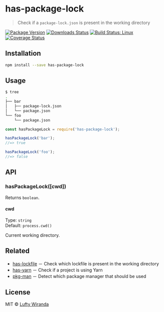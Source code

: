 # has-package-lock

> Check if a `package-lock.json` is present in the working directory

[![Package Version](https://img.shields.io/npm/v/has-package-lock.svg?style=flat-square)](https://www.npmjs.com/package/has-package-lock)
[![Downloads Status](https://img.shields.io/npm/dm/has-package-lock.svg?style=flat-square)](https://npm-stat.com/charts.html?package=has-package-lock&from=2016-04-01)
[![Build Status: Linux](https://img.shields.io/travis/luftywiranda13/has-package-lock/master.svg?style=flat-square)](https://travis-ci.org/luftywiranda13/has-package-lock)
[![Coverage Status](https://img.shields.io/codecov/c/github/luftywiranda13/has-package-lock/master.svg?style=flat-square)](https://codecov.io/gh/luftywiranda13/has-package-lock)

## Installation

```sh
npm install --save has-package-lock
```

## Usage

```sh
$ tree
.
├── bar
│   ├── package-lock.json
│   └── package.json
└── foo
    └── package.json
```

```js
const hasPackageLock = require('has-package-lock');

hasPackageLock('bar');
//=> true

hasPackageLock('foo');
//=> false
```

## API

### hasPackageLock([cwd])

Returns `boolean`.

#### cwd

Type: `string`<br />
Default: `process.cwd()`

Current working directory.

## Related

* [has-lockfile](https://github.com/luftywiranda13/has-lockfile) － Check which lockfile is present in the working directory
* [has-yarn](https://github.com/sindresorhus/has-yarn) － Check if a project is using Yarn
* [pkg-man](https://github.com/luftywiranda13/pkg-man) － Detect which package manager that should be used

## License

MIT &copy; [Lufty Wiranda](https://www.luftywiranda.com)

